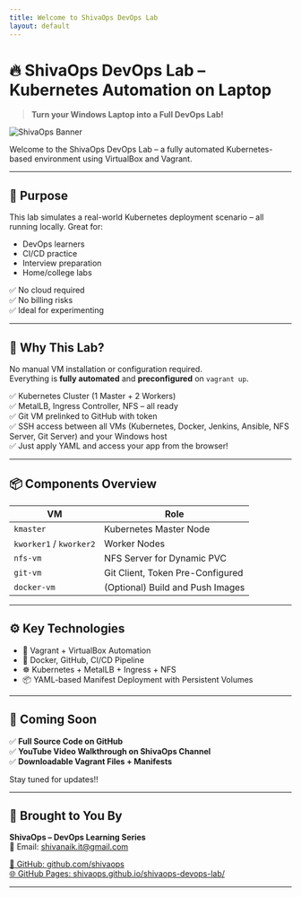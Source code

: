 ```yaml
---
title: Welcome to ShivaOps DevOps Lab
layout: default
---
```


# 🔥 ShivaOps DevOps Lab – Kubernetes Automation on Laptop

> **Turn your Windows Laptop into a Full DevOps Lab!**

![ShivaOps Banner](https://raw.githubusercontent.com/shivaops/assets/main/banner.png)

Welcome to the ShivaOps DevOps Lab – a fully automated Kubernetes-based environment using VirtualBox and Vagrant.

---

## 🎯 Purpose

This lab simulates a real-world Kubernetes deployment scenario – all running locally. Great for:

- DevOps learners
- CI/CD practice
- Interview preparation
- Home/college labs

✅ No cloud required  
✅ No billing risks  
✅ Ideal for experimenting

---
## 🚀 Why This Lab?

No manual VM installation or configuration required.  
Everything is **fully automated** and **preconfigured** on `vagrant up`.

✅ Kubernetes Cluster (1 Master + 2 Workers)  
✅ MetalLB, Ingress Controller, NFS – all ready  
✅ Git VM prelinked to GitHub with token  
✅ SSH access between all VMs (Kubernetes, Docker, Jenkins, Ansible, NFS Server, Git Server) and your Windows host  
✅ Just apply YAML and access your app from the browser!

---

## 📦 Components Overview

| VM          | Role                                 |
|-------------|--------------------------------------|
| `kmaster`   | Kubernetes Master Node               |
| `kworker1` / `kworker2` | Worker Nodes             |
| `nfs-vm`    | NFS Server for Dynamic PVC           |
| `git-vm`    | Git Client, Token Pre-Configured     |
| `docker-vm` | (Optional) Build and Push Images     |

---

## ⚙️ Key Technologies

- 🔄 Vagrant + VirtualBox Automation
- 🐳 Docker, GitHub, CI/CD Pipeline
- ☸️ Kubernetes + MetalLB + Ingress + NFS
- 📦 YAML-based Manifest Deployment with Persistent Volumes

---

## 🧪 Coming Soon

✅ **Full Source Code on GitHub**  
✅ **YouTube Video Walkthrough on ShivaOps Channel**  
✅ **Downloadable Vagrant Files + Manifests**

Stay tuned for updates!!

---

## 🙌 Brought to You By

**ShivaOps – DevOps Learning Series**  
📧 Email: shivanaik.it@gmail.com  

<a href="https://github.com/shivaops" target="_blank">🔗 GitHub: github.com/shivaops</a>  
<a href="https://shivaops.github.io/shivaops-devops-lab/" target="_blank">🌐 GitHub Pages: shivaops.github.io/shivaops-devops-lab/</a>

---